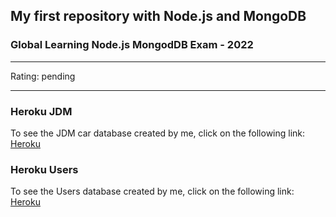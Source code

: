 <h2>My first repository with Node.js and MongoDB</h2>

<h3 align="justify">Global Learning Node.js MongodDB Exam - 2022</h3>

---
Rating: pending

---
<h3 align="justify">Heroku JDM</h3>

To see the JDM car database created by me, click on the following link: [Heroku](https://tobias-people-test.herokuapp.com/api/cars)

<h3 align="justify">Heroku Users</h3>

To see the Users database created by me, click on the following link: [Heroku](https://tobias-people-test.herokuapp.com/api/people)
